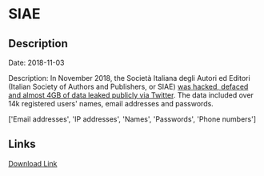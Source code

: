 # SIAE

## Description

Date: 2018-11-03

Description:
In November 2018, the Società Italiana degli Autori ed Editori (Italian Society of Authors and Publishers, or SIAE) <a href="https://www.repubblica.it/tecnologia/sicurezza/2018/11/03/news/tecnologia_altro_attacco_di_anonplus_bucato_il_sito_della_siae_e_rubati_4_giga_di_dati-210654944/?ref=search" target="_blank" rel="noopener">was hacked, defaced and almost 4GB of data leaked publicly via Twitter</a>. The data included over 14k registered users' names, email addresses and passwords.


['Email addresses', 'IP addresses', 'Names', 'Passwords', 'Phone numbers']

## Links

[Download Link](https://link-to.net/1229997/109.92873562834282/dynamic/?r=c2lhZS5pdA==)